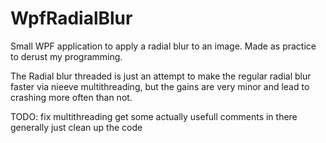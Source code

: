 # WpfRadialBlur
Small WPF application to apply a radial blur to an image. Made as practice to derust my programming.

The Radial blur threaded is just an attempt to make the regular radial blur faster via nieeve multithreading, but the gains are very minor and lead to crashing more often than not.

TODO:
fix multithreading
get some actually usefull comments in there
generally just clean up the code
